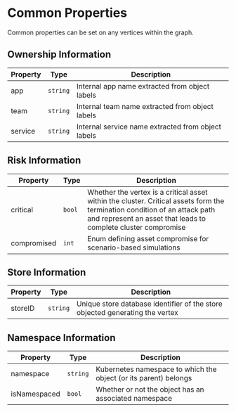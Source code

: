 # Common Properties

Common properties can be set on any vertices within the graph.

## Ownership Information

| Property            | Type      | Description |
| ----------------| --------- |----------------------------------------|
| app | `string` |  Internal app name extracted from object labels | 
| team | `string` |  Internal team name extracted from object labels | 
| service | `string` | Internal service name extracted from object labels | 

## Risk Information

| Property            | Type      | Description |
| ----------------| --------- |----------------------------------------|
| critical | `bool` |  Whether the vertex is a critical asset within the cluster. Critical assets form the termination condition of an attack path and represent an asset that leads to complete cluster compromise | 
| compromised | `int` |  Enum defining asset compromise for scenario-based simulations | 

## Store Information

| Property            | Type      | Description |
| ----------------| --------- |----------------------------------------|
| storeID | `string` |  Unique store database identifier of the store objected generating the vertex  | 

## Namespace Information

| Property            | Type      | Description |
| ----------------| --------- |----------------------------------------|
| namespace | `string` |  Kubernetes namespace to which the object (or its parent) belongs | 
| isNamespaced | `bool` |  Whether or not the object has an associated namespace | 
